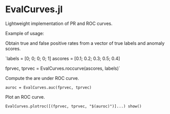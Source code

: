 # EvalCurves.jl
Lightweight implementation of PR and ROC curves.

Example of usage:

Obtain true and false positive rates from a vector of true labels and anomaly scores.

`labels = [0; 0; 0; 0; 1]
ascores = [0.1; 0.2; 0.3; 0.5; 0.4]

fprvec, tprvec = EvalCurves.roccurve(ascores, labels)`

Compute the are under ROC curve.

`auroc = EvalCurves.auc(fprvec, tprvec)`

Plot an ROC curve.

`EvalCurves.plotroc([(fprvec, tprvec, "$(auroc)")]...)
show()`
